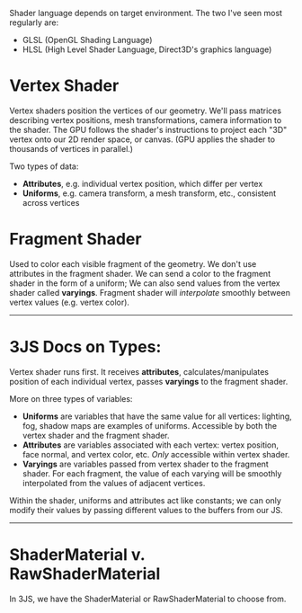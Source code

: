 Shader language depends on target environment. The two I've seen most regularly are:
- GLSL (OpenGL Shading Language)
- HLSL (High Level Shader Language, Direct3D's graphics language)
# Vertex Shader

Vertex shaders position the vertices of our geometry. We'll pass matrices describing vertex positions, mesh transformations, camera information to the shader. The GPU follows the shader's instructions to project each "3D" vertex onto our 2D render space, or canvas. (GPU applies the shader to thousands of vertices in parallel.)

Two types of data:
- **Attributes**, e.g. individual vertex position, which differ per vertex
- **Uniforms**, e.g. camera transform, a mesh transform, etc., consistent across vertices
# Fragment Shader

Used to color each visible fragment of the geometry. We don't use attributes in the fragment shader. We can send a color to the fragment shader in the form of a uniform; We can also send values from the vertex shader called **varyings**. Fragment shader will *interpolate* smoothly between vertex values (e.g. vertex color). 

------------------------------------------------------------------
# 3JS Docs on Types:

Vertex shader runs first. It receives **attributes**, calculates/manipulates position of each individual vertex, passes **varyings** to the fragment shader.

More on three types of variables:
- **Uniforms** are variables that have the same value for all vertices: lighting, fog, shadow maps are examples of uniforms. Accessible by both the vertex shader and the fragment shader.
- **Attributes** are variables associated with each vertex: vertex position, face normal, and vertex color, etc. *Only* accessible within vertex shader.
- **Varyings** are variables passed from vertex shader to the fragment shader. For each fragment, the value of each varying will be smoothly interpolated from the values of adjacent vertices.

Within the shader, uniforms and attributes act like constants; we can only modify their values by passing different values to the buffers from our JS.

---
# ShaderMaterial v. RawShaderMaterial

In 3JS, we have the ShaderMaterial or RawShaderMaterial to choose from. 